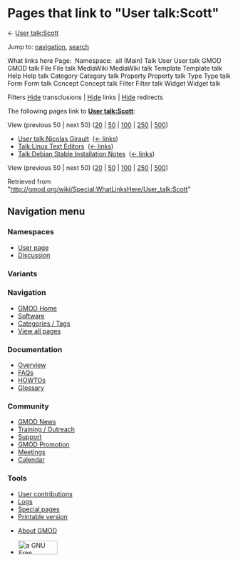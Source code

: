 <div id="mw-page-base" class="noprint">

</div>

<div id="mw-head-base" class="noprint">

</div>

<div id="content" class="mw-body" role="main">

<span id="top"></span>

<div id="mw-js-message" style="display:none;">

</div>



# <span dir="auto">Pages that link to "User talk:Scott"</span>

<div id="bodyContent">

<div id="contentSub">

← [User talk:Scott](/wiki/User_talk:Scott "User talk:Scott")

</div>

<div id="jump-to-nav" class="mw-jump">

Jump to: [navigation](#mw-navigation), [search](#p-search)

</div>

<div id="mw-content-text">

What links here Page:  Namespace:  all (Main) Talk User User talk GMOD
GMOD talk File File talk MediaWiki MediaWiki talk Template Template talk
Help Help talk Category Category talk Property Property talk Type Type
talk Form Form talk Concept Concept talk Filter Filter talk Widget
Widget talk

Filters
[Hide](/mediawiki/index.php?title=Special:WhatLinksHere/User_talk:Scott&hidetrans=1 "Special:WhatLinksHere/User talk:Scott")
transclusions \|
[Hide](/mediawiki/index.php?title=Special:WhatLinksHere/User_talk:Scott&hidelinks=1 "Special:WhatLinksHere/User talk:Scott")
links \|
[Hide](/mediawiki/index.php?title=Special:WhatLinksHere/User_talk:Scott&hideredirs=1 "Special:WhatLinksHere/User talk:Scott")
redirects

The following pages link to **[User
talk:Scott](/wiki/User_talk:Scott "User talk:Scott")**:

View (previous 50 \| next 50)
([20](/mediawiki/index.php?title=Special:WhatLinksHere/User_talk:Scott&limit=20 "Special:WhatLinksHere/User talk:Scott")
\|
[50](/mediawiki/index.php?title=Special:WhatLinksHere/User_talk:Scott&limit=50 "Special:WhatLinksHere/User talk:Scott")
\|
[100](/mediawiki/index.php?title=Special:WhatLinksHere/User_talk:Scott&limit=100 "Special:WhatLinksHere/User talk:Scott")
\|
[250](/mediawiki/index.php?title=Special:WhatLinksHere/User_talk:Scott&limit=250 "Special:WhatLinksHere/User talk:Scott")
\|
[500](/mediawiki/index.php?title=Special:WhatLinksHere/User_talk:Scott&limit=500 "Special:WhatLinksHere/User talk:Scott"))

- [User talk:Nicolas
  Girault](/wiki/User_talk:Nicolas_Girault "User talk:Nicolas Girault") ‎
  <span class="mw-whatlinkshere-tools">([←
  links](/mediawiki/index.php?title=Special:WhatLinksHere&target=User+talk%3ANicolas+Girault "Special:WhatLinksHere"))</span>
- [Talk:Linux Text
  Editors](/wiki/Talk:Linux_Text_Editors "Talk:Linux Text Editors") ‎
  <span class="mw-whatlinkshere-tools">([←
  links](/mediawiki/index.php?title=Special:WhatLinksHere&target=Talk%3ALinux+Text+Editors "Special:WhatLinksHere"))</span>
- [Talk:Debian Stable Installation
  Notes](/wiki/Talk:Debian_Stable_Installation_Notes "Talk:Debian Stable Installation Notes")
  ‎ <span class="mw-whatlinkshere-tools">([←
  links](/mediawiki/index.php?title=Special:WhatLinksHere&target=Talk%3ADebian+Stable+Installation+Notes "Special:WhatLinksHere"))</span>

View (previous 50 \| next 50)
([20](/mediawiki/index.php?title=Special:WhatLinksHere/User_talk:Scott&limit=20 "Special:WhatLinksHere/User talk:Scott")
\|
[50](/mediawiki/index.php?title=Special:WhatLinksHere/User_talk:Scott&limit=50 "Special:WhatLinksHere/User talk:Scott")
\|
[100](/mediawiki/index.php?title=Special:WhatLinksHere/User_talk:Scott&limit=100 "Special:WhatLinksHere/User talk:Scott")
\|
[250](/mediawiki/index.php?title=Special:WhatLinksHere/User_talk:Scott&limit=250 "Special:WhatLinksHere/User talk:Scott")
\|
[500](/mediawiki/index.php?title=Special:WhatLinksHere/User_talk:Scott&limit=500 "Special:WhatLinksHere/User talk:Scott"))

</div>

<div class="printfooter">

Retrieved from
"<http://gmod.org/wiki/Special:WhatLinksHere/User_talk:Scott>"

</div>

<div id="catlinks" class="catlinks catlinks-allhidden">

</div>

<div class="visualClear">

</div>

</div>

</div>

<div id="mw-navigation">

## Navigation menu

<div id="mw-head">



<div id="left-navigation">

<div id="p-namespaces" class="vectorTabs" role="navigation"
aria-labelledby="p-namespaces-label">

### Namespaces

- <span id="ca-nstab-user"><a href="/wiki/User:Scott" accesskey="c"
  title="View the user page [c]">User page</a></span>
- <span id="ca-talk"><a href="/wiki/User_talk:Scott" accesskey="t"
  title="Discussion about the content page [t]">Discussion</a></span>

</div>

<div id="p-variants" class="vectorMenu emptyPortlet" role="navigation"
aria-labelledby="p-variants-label">

### 

### Variants[](#)

<div class="menu">

</div>

</div>

</div>

<div id="right-navigation">





</div>



</div>

</div>

</div>

<div id="mw-panel">

<div id="p-logo" role="banner">

<a href="/wiki/Main_Page"
style="background-image: url(http://gmod.org/images/GMOD-cogs.png);"
title="Visit the main page"></a>

</div>

<div id="p-Navigation" class="portal" role="navigation"
aria-labelledby="p-Navigation-label">

### Navigation

<div class="body">

- <span id="n-GMOD-Home">[GMOD Home](/wiki/Main_Page)</span>
- <span id="n-Software">[Software](/wiki/GMOD_Components)</span>
- <span id="n-Categories-.2F-Tags">[Categories /
  Tags](/wiki/Categories)</span>
- <span id="n-View-all-pages">[View all
  pages](/wiki/Special:AllPages)</span>

</div>

</div>

<div id="p-Documentation" class="portal" role="navigation"
aria-labelledby="p-Documentation-label">

### Documentation

<div class="body">

- <span id="n-Overview">[Overview](/wiki/Overview)</span>
- <span id="n-FAQs">[FAQs](/wiki/Category:FAQ)</span>
- <span id="n-HOWTOs">[HOWTOs](/wiki/Category:HOWTO)</span>
- <span id="n-Glossary">[Glossary](/wiki/Glossary)</span>

</div>

</div>

<div id="p-Community" class="portal" role="navigation"
aria-labelledby="p-Community-label">

### Community

<div class="body">

- <span id="n-GMOD-News">[GMOD News](/wiki/GMOD_News)</span>
- <span id="n-Training-.2F-Outreach">[Training /
  Outreach](/wiki/Training_and_Outreach)</span>
- <span id="n-Support">[Support](/wiki/Support)</span>
- <span id="n-GMOD-Promotion">[GMOD
  Promotion](/wiki/GMOD_Promotion)</span>
- <span id="n-Meetings">[Meetings](/wiki/Meetings)</span>
- <span id="n-Calendar">[Calendar](/wiki/Calendar)</span>

</div>

</div>

<div id="p-tb" class="portal" role="navigation"
aria-labelledby="p-tb-label">

### Tools

<div class="body">

- <span id="t-contributions">[User
  contributions](/wiki/Special:Contributions/Scott "A list of contributions of this user")</span>
- <span id="t-log">[Logs](/wiki/Special:Log/Scott)</span>
- <span id="t-specialpages"><a href="/wiki/Special:SpecialPages" accesskey="q"
  title="A list of all special pages [q]">Special pages</a></span>
- <span id="t-print"><a
  href="/mediawiki/index.php?title=Special:WhatLinksHere/User_talk:Scott&amp;printable=yes"
  rel="alternate" accesskey="p"
  title="Printable version of this page [p]">Printable version</a></span>

</div>

</div>

</div>

</div>

<div id="footer" role="contentinfo">

- <span id="footer-places-about">[About
  GMOD](/wiki/GMOD:About "GMOD:About")</span>

<!-- -->

- <span id="footer-copyrightico">[<img src="http://www.gnu.org/graphics/gfdl-logo-small.png" width="88"
  height="31" alt="a GNU Free Documentation License" />](http://www.gnu.org/licenses/fdl-1.3.html)</span>


<div style="clear:both">

</div>

</div>
